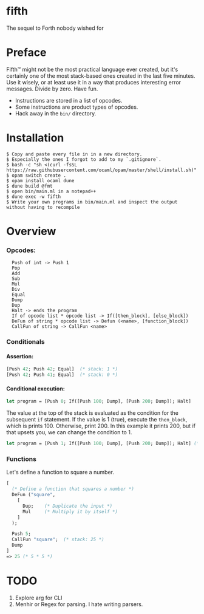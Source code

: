 # fifth
The sequel to Forth nobody wished for

# Preface

Fifth™ might not be the most practical language ever created, but it's certainly one of the most stack-based ones created in the last five minutes. Use it wisely, or at least use it in a way that produces interesting error messages. Divide by zero. Have fun.

- Instructions are stored in a list of opcodes.
- Some instructions are product types of opcodes.
- Hack away in the `bin/` directory.

# Installation
```
$ Copy and paste every file in in a new directory.
$ Especially the ones I forgot to add to my `.gitignore`.
$ bash -c "sh <(curl -fsSL https://raw.githubusercontent.com/ocaml/opam/master/shell/install.sh)"
$ opam switch create .
$ opam install ocaml dune
$ dune build @fmt
$ open bin/main.ml in a notepad++
$ dune exec -w fifth
$ Write your own programs in bin/main.ml and inspect the output without having to recompile
```

# Overview

### Opcodes:
```
  Push of int -> Push 1
  Pop
  Add
  Sub
  Mul
  Div
  Equal
  Dump
  Dup
  Halt -> ends the program
  If of opcode list * opcode list -> If([then_block], [else_block])
  DeFun of string * opcode list -> Defun (<name>, [function_block])
  CallFun of string -> CallFun <name>
```
### Conditionals

#### Assertion:
```ocaml
[Push 42; Push 42; Equal]  (* stack: 1 *)
[Push 42; Push 41; Equal]  (* stack: 0 *)
```
#### Conditional execution:
```ocaml
let program = [Push 0; If([Push 100; Dump], [Push 200; Dump]); Halt]
```
The value at the top of the stack is evaluated as the condition for the subsequent `if` statement.
If the value is 1 (true), execute the `then_block`, which is prints 100. Otherwise, print 200.
In this example it prints 200, but if that upsets you, we can change the condition to 1.

```ocaml
let program = [Push 1; If([Push 100; Dump], [Push 200; Dump]); Halt] (* prints 100 *)
```

### Functions

Let's define a function to square a number.
```ocaml
[
  (* Define a function that squares a number *)
  DeFun ("square",
    [
      Dup;    (* Duplicate the input *)
      Mul     (* Multiply it by itself *)
    ]
  );

  Push 5;
  CallFun "square";  (* stack: 25 *)
  Dump
]
=> 25 (* 5 * 5 *)
```

# TODO

1. Explore arg for CLI
2. Menhir or Regex for parsing. I hate writing parsers.
